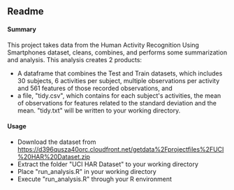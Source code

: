 ## Readme

#### Summary
This project takes data from the Human Activity Recognition Using Smartphones dataset, cleans, combines, and performs some summarization and analysis. This analysis creates 2 products:

* A dataframe that combines the Test and Train datasets, which includes 30 subjects, 6 activities per subject, multiple observations per activity and 561 features of those recorded observations, and
* a file, "tidy.csv", which contains for each subject's activities, the mean of observations for features related to the standard deviation and the mean. "tidy.txt" will be written to your working directory.

#### Usage

* Download the dataset from https://d396qusza40orc.cloudfront.net/getdata%2Fprojectfiles%2FUCI%20HAR%20Dataset.zip
* Extract the folder "UCI HAR Dataset" to your working directory
* Place "run_analysis.R" in your working directory
* Execute "run_analysis.R" through your R environment
